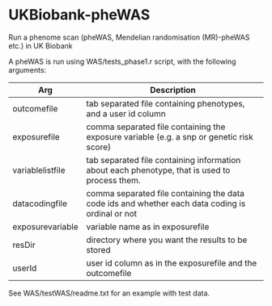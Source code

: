 # UKBiobank-pheWAS
Run a phenome scan (pheWAS, Mendelian randomisation (MR)-pheWAS etc.) in UK Biobank



A pheWAS is run using WAS/tests_phase1.r script, with the following arguments:

Arg | Description
-------|--------
outcomefile 		| tab separated file containing phenotypes, and a user id column
exposurefile 		| comma separated file containing the exposure variable (e.g. a snp or genetic risk score)
variablelistfile 	| tab separated file containing information about each phenotype, that is used to process them.
datacodingfile 		| comma separated file containing the data code ids and whether each data coding is ordinal or not
exposurevariable 	| variable name as in exposurefile
resDir 			| directory where you want the results to be stored
userId 			| user id column as in the exposurefile and the outcomefile


See WAS/testWAS/readme.txt for an example with test data.

